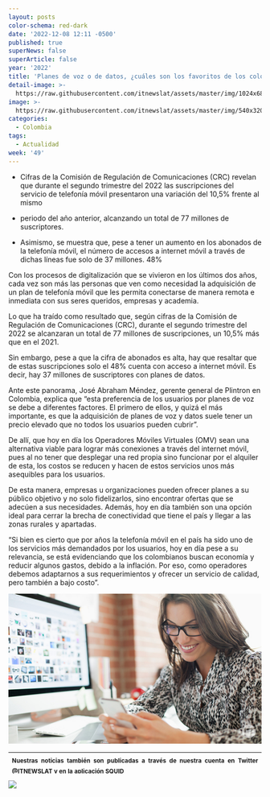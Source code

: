 ```yaml
---
layout: posts
color-schema: red-dark
date: '2022-12-08 12:11 -0500'
published: true
superNews: false
superArticle: false
year: '2022'
title: 'Planes de voz o de datos, ¿cuáles son los favoritos de los colombianos?'
detail-image: >-
  https://raw.githubusercontent.com/itnewslat/assets/master/img/1024x680/Mujer-con-Celular-g.jpg
image: >-
  https://raw.githubusercontent.com/itnewslat/assets/master/img/540x320/Mujer-con-Celular-p.jpg
categories:
  - Colombia
tags:
  - Actualidad
week: '49'
---
```

- Cifras de la Comisión de Regulación de Comunicaciones (CRC) revelan que durante el segundo trimestre del 2022 las suscripciones del servicio de telefonía móvil presentaron una variación del 10,5% frente al mismo
-  periodo del año anterior, alcanzando un total de 77 millones de suscriptores. 

- Asimismo, se muestra que, pese a tener un aumento en los abonados de la telefonía móvil, el número de accesos a internet móvil a través de dichas líneas fue solo de 37 millones. 48%

 
Con los procesos de digitalización que se vivieron en los últimos dos años, cada vez son más las personas que ven como necesidad la adquisición de un plan de telefonía móvil que les permita conectarse de manera remota e inmediata con sus seres queridos, empresas y academia. 
 
Lo que ha traído como resultado que, según cifras de la Comisión de Regulación de Comunicaciones (CRC), durante el segundo trimestre del 2022 se alcanzaran un total de 77 millones de suscripciones, un 10,5% más que en el 2021. 
 
Sin embargo, pese a que la cifra de abonados es alta, hay que resaltar que de estas suscripciones solo el 48% cuenta con acceso a internet móvil. Es decir, hay 37 millones de suscriptores con planes de datos. 
 
Ante este panorama, José Abraham Méndez, gerente general de Plintron en Colombia, explica que “esta preferencia de los usuarios por planes de voz se debe a diferentes factores. El primero de ellos, y quizá el más importante, es que la adquisición de planes de voz y datos suele tener un precio elevado que no todos los usuarios pueden cubrir”. 
 
De allí, que hoy en día los Operadores Móviles Virtuales (OMV) sean una alternativa viable para lograr más conexiones a través del internet móvil, pues al no tener que desplegar una red propia sino funcionar por el alquiler de esta, los costos se reducen y hacen de estos servicios unos más asequibles para los usuarios. 
 
De esta manera, empresas u organizaciones pueden ofrecer planes a su público objetivo y no solo fidelizarlos, sino encontrar ofertas que se adecúen a sus necesidades. Además, hoy en día también son una opción ideal para cerrar la brecha de conectividad que tiene el país y llegar a las zonas rurales y apartadas. 
 
“Si bien es cierto que por años la telefonía móvil en el país ha sido uno de los servicios más demandados por los usuarios, hoy en día pese a su relevancia, se está evidenciando que los colombianos buscan economía y reducir algunos gastos, debido a la inflación. Por eso, como operadores debemos adaptarnos a sus requerimientos y ofrecer un servicio de calidad, pero también a bajo costo”. 
 
![](https://raw.githubusercontent.com/itnewslat/assets/master/img/540x320/Mujer-con-Celular-p.jpg)

<table style="height: 42px;" width="569">
<tbody>
<tr>
<td style="text-align: justify;"><sub><strong>Nuestras noticias también son publicadas a través de nuestra cuenta en Twitter <a href="https://twitter.com/itnewslat?lang=es">@ITNEWSLAT</a> y en la aplicación <a href="https://squidapp.co/en/">SQUID</a></strong></sub></td>
</tr>
</tbody>
</table>

<img src="https://tracker.metricool.com/c3po.jpg?hash=56f88a41e39ab42c063cc51676587a04"/>